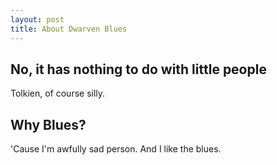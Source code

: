 ```yaml
---
layout: post
title: About Dwarven Blues
---
```


## No, it has nothing to do with little people
Tolkien, of course silly.

## Why Blues?
'Cause I'm awfully sad person. And I like the blues. 
